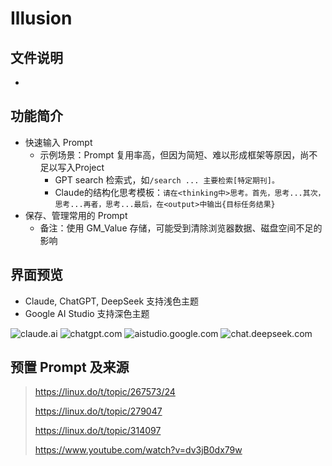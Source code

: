 # Illusion

## 文件说明
-

## 功能简介
- 快速输入 Prompt
    - 示例场景：Prompt 复用率高，但因为简短、难以形成框架等原因，尚不足以写入Project
        - GPT search 检索式，如`/search ... 主要检索[特定期刊]。`
        - Claude的结构化思考模板：`请在<thinking中>思考。首先，思考...其次，思考...再者，思考...最后，在<output>中输出{目标任务结果}`
- 保存、管理常用的 Prompt
    - 备注：使用 GM_Value 存储，可能受到清除浏览器数据、磁盘空间不足的影响

## 界面预览
- Claude, ChatGPT, DeepSeek 支持浅色主题
- Google AI Studio 支持深色主题
  
![claude.ai](https://github.com/cattail-mutt/Illusion/blob/main/resources/images/claude.png)
![chatgpt.com](https://github.com/cattail-mutt/Illusion/blob/main/resources/images/chatgpt.png)
![aistudio.google.com](https://github.com/cattail-mutt/Illusion/blob/main/resources/images/aistudio.png)
![chat.deepseek.com](https://github.com/cattail-mutt/Illusion/blob/main/resources/images/deepseek.png)

## 预置 Prompt 及来源
> https://linux.do/t/topic/267573/24
> 
> https://linux.do/t/topic/279047
> 
> https://linux.do/t/topic/314097
> 
> https://www.youtube.com/watch?v=dv3jB0dx79w

